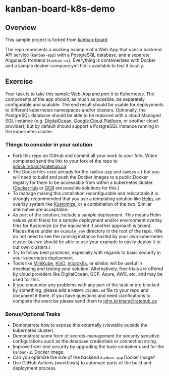 # kanban-board-k8s-demo

## Overview

This sample project is forked from [kanban-board](https://github.com/wkrzywiec/kanban-board)

The repo represents a working example of a Web-App that uses a backend API service (`kanban-app`) with a PostgreSQL database,
and a separate AngularJS frontend (`kanban-ui`).
Everything is containerised with Docker and a sample docker-compose.yml file is available to test it locally.

## Exercise

Your task is to take this sample Web-App and port it to Kubernetes.  The components of the app should, as much as possible, be separately configurable and scalable.
The end result should be usable for deployments to different kubernetes namespaces and/or clusters.
Optionally, the PostgreSQL database should be able to be replaced with a cloud Managed SQL instance
(e.g. [DigitalOcean](https://docs.digitalocean.com/products/databases/), [Google Cloud Platform](https://cloud.google.com/sql), or another cloud provider), but
by default should support a PostgreSQL instance running in the kubernetes cluster.

### Things to consider in your solution

* Fork this repo on GitHub and commit all your work to your fork.  When completed send the link to your fork of the repo to john.kirkham@ratehub.ca
* The Dockerfiles exist already for the `kanban-app` and `kanban-ui` but you will need to build and push the Docker images to a public Docker registry for
them to be accessable from within a kubernetes cluster.  ([DockerHub](https://hub.docker.com/) or [GCR](https://cloud.google.com/container-registry/)
are possible solutions for this.)
* To manage making this installation reconfigurable and relocatable it is strongly recommended that you use a templating solution like [Helm](https://helm.sh/),
an overlay system like [Kustomize](https://kustomize.io/), or a combination of the two.  Similar alternative are acceptable.
* As part of the solution, include a sample deployment.  This means Helm values.yaml file(s) for a sample deployment and/or environment overlay files for Kustomize (or the equivalent if another approach is taken).  Places these under an `example_env` directory in the root of the repo.  (We do not need to see the running instance hosted by your own kubernetes cluster but we should be able to use your example to easily deploy it to our own clusters.)
* Try to follow best practices, especially with regards to basic security in your kubernetes deployment.
* Tools like [MiniKube](https://minikube.sigs.k8s.io/docs/start/), [KinD](https://kind.sigs.k8s.io/docs/user/quick-start/), [microk8s](https://microk8s.io/),
or similar will be useful in developing and testing your solution.  Alternatively, free trials are offered by cloud providers like DigitalOcean,
GCP, Azure, AWS, etc. and may be used for this.
* If you encounter any problems with any part of the task or are blocked by something, please add a `KNOWN-ISSUES.md` file to your repo and document it there.  If you have questions and need clarifications to complete the exercise please send them to john.kirkham@ratehub.ca

### Bonus/Optional Tasks

* Demonstrate how to expose this externally (viewable outside the kubernetes cluster).
* Demonstrate some form of secrets-management for security sensitive configurations such as the database credentials or connection string.
* Improve front-end security by upgrading the base container used for the `kanban-ui` Docker image.
* Can you optimize the size of the backend `kanban-app` Docker image?
* Use GitHub Actions (workflows) to automate parts of the build and deployment process.
